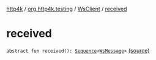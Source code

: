 [http4k](../../index.md) / [org.http4k.testing](../index.md) / [WsClient](index.md) / [received](./received.md)

# received

`abstract fun received(): `[`Sequence`](https://kotlinlang.org/api/latest/jvm/stdlib/kotlin.sequences/-sequence/index.html)`<`[`WsMessage`](../../org.http4k.websocket/-ws-message/index.md)`>` [(source)](https://github.com/http4k/http4k/blob/master/http4k-core/src/main/kotlin/org/http4k/testing/wsClient.kt#L14)